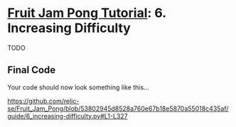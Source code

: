 # [Fruit Jam Pong Tutorial](.#sections): 6. Increasing Difficulty

TODO

## Final Code

Your code should now look something like this...

https://github.com/relic-se/Fruit_Jam_Pong/blob/53802945d8528a760e67b18e5870a55018c435af/guide/6_increasing-difficulty.py#L1-L327
